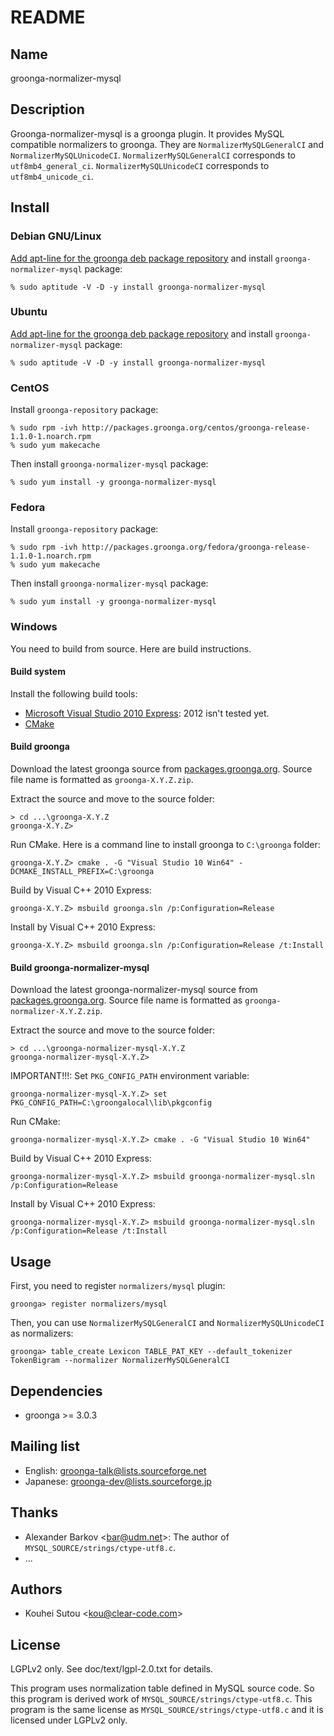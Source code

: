 # README

## Name

groonga-normalizer-mysql

## Description

Groonga-normalizer-mysql is a groonga plugin. It provides MySQL
compatible normalizers to groonga. They are `NormalizerMySQLGeneralCI`
and `NormalizerMySQLUnicodeCI`. `NormalizerMySQLGeneralCI` corresponds
to `utf8mb4_general_ci`.  `NormalizerMySQLUnicodeCI` corresponds to
`utf8mb4_unicode_ci`.

## Install

### Debian GNU/Linux

[Add apt-line for the groonga deb package repository](http://groonga.org/docs/install/debian.html)
and install `groonga-normalizer-mysql` package:

    % sudo aptitude -V -D -y install groonga-normalizer-mysql

### Ubuntu

[Add apt-line for the groonga deb package repository](http://groonga.org/docs/install/ubuntu.html)
and install `groonga-normalizer-mysql` package:

    % sudo aptitude -V -D -y install groonga-normalizer-mysql


### CentOS

Install `groonga-repository` package:

    % sudo rpm -ivh http://packages.groonga.org/centos/groonga-release-1.1.0-1.noarch.rpm
    % sudo yum makecache

Then install `groonga-normalizer-mysql` package:

    % sudo yum install -y groonga-normalizer-mysql

### Fedora

Install `groonga-repository` package:

    % sudo rpm -ivh http://packages.groonga.org/fedora/groonga-release-1.1.0-1.noarch.rpm
    % sudo yum makecache

Then install `groonga-normalizer-mysql` package:

    % sudo yum install -y groonga-normalizer-mysql

### Windows

You need to build from source. Here are build instructions.

#### Build system

Install the following build tools:

* [Microsoft Visual Studio 2010 Express](http://www.microsoft.com/japan/msdn/vstudio/express/): 2012 isn't tested yet.
* [CMake](http://www.cmake.org/)

#### Build groonga

Download the latest groonga source from [packages.groonga.org](http://packages.groonga.org/source/groonga/). Source file name is formatted as `groonga-X.Y.Z.zip`.

Extract the source and move to the source folder:

    > cd ...\groonga-X.Y.Z
    groonga-X.Y.Z>

Run CMake. Here is a command line to install groonga to `C:\groonga` folder:

    groonga-X.Y.Z> cmake . -G "Visual Studio 10 Win64" -DCMAKE_INSTALL_PREFIX=C:\groonga

Build by Visual C++ 2010 Express:

    groonga-X.Y.Z> msbuild groonga.sln /p:Configuration=Release

Install by Visual C++ 2010 Express:

    groonga-X.Y.Z> msbuild groonga.sln /p:Configuration=Release /t:Install

#### Build groonga-normalizer-mysql

Download the latest groonga-normalizer-mysql source from [packages.groonga.org](http://packages.groonga.org/source/groonga-normalizer-mysql/). Source file name is formatted as `groonga-normalizer-X.Y.Z.zip`.

Extract the source and move to the source folder:

    > cd ...\groonga-normalizer-mysql-X.Y.Z
    groonga-normalizer-mysql-X.Y.Z>

IMPORTANT!!!: Set `PKG_CONFIG_PATH` environment variable:

    groonga-normalizer-mysql-X.Y.Z> set PKG_CONFIG_PATH=C:\groongalocal\lib\pkgconfig

Run CMake:

    groonga-normalizer-mysql-X.Y.Z> cmake . -G "Visual Studio 10 Win64"

Build by Visual C++ 2010 Express:

    groonga-normalizer-mysql-X.Y.Z> msbuild groonga-normalizer-mysql.sln /p:Configuration=Release

Install by Visual C++ 2010 Express:

    groonga-normalizer-mysql-X.Y.Z> msbuild groonga-normalizer-mysql.sln /p:Configuration=Release /t:Install

## Usage

First, you need to register `normalizers/mysql` plugin:

    groonga> register normalizers/mysql

Then, you can use `NormalizerMySQLGeneralCI` and
`NormalizerMySQLUnicodeCI` as normalizers:

    groonga> table_create Lexicon TABLE_PAT_KEY --default_tokenizer TokenBigram --normalizer NormalizerMySQLGeneralCI

## Dependencies

* groonga >= 3.0.3

## Mailing list

* English: [groonga-talk@lists.sourceforge.net](https://lists.sourceforge.net/lists/listinfo/groonga-talk)
* Japanese: [groonga-dev@lists.sourceforge.jp](http://lists.sourceforge.jp/mailman/listinfo/groonga-dev)

## Thanks

* Alexander Barkov \<bar@udm.net\>: The author of
  `MYSQL_SOURCE/strings/ctype-utf8.c`.
* ...

## Authors

* Kouhei Sutou \<kou@clear-code.com\>

## License

LGPLv2 only. See doc/text/lgpl-2.0.txt for details.

This program uses normalization table defined in MySQL source code. So
this program is derived work of
`MYSQL_SOURCE/strings/ctype-utf8.c`. This program is the same license
as `MYSQL_SOURCE/strings/ctype-utf8.c` and it is licensed under LGPLv2
only.
